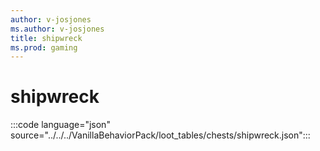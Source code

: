 ```yaml
---
author: v-josjones
ms.author: v-josjones
title: shipwreck
ms.prod: gaming
---
```


# shipwreck

:::code language="json" source="../../../VanillaBehaviorPack/loot_tables/chests/shipwreck.json":::